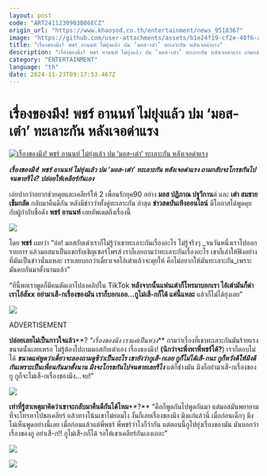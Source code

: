 ```yaml
---
layout: post
code: "ART2411230903B86ECZ"
origin_url: "https://www.khaosod.co.th/entertainment/news_9518367"
image: "https://github.com/user-attachments/assets/b1e24f19-cf2e-40f6-ac62-ef18c7043474"
title: "เรื่องของมึง! พชร์ อานนท์ ไม่ยุ่งแล้ว ปม ‘มอส-เต๋า’ ทะเลาะกัน หลังเจอด่าแรง"
description: "เรื่องของมึง! พชร์ อานนท์ ไม่ยุ่งแล้ว ปม ‘มอส-เต๋า’ ทะเลาะกัน หลังเจอด่าแรง ถามกลับจะโกรธกันไปจนตายรึไง? ปล่อยให้เคลียร์กันเอง"
category: "ENTERTAINMENT"
language: "th"
date: 2024-11-23T09:17:53.467Z
---
```


# เรื่องของมึง! พชร์ อานนท์ ไม่ยุ่งแล้ว ปม ‘มอส-เต๋า’ ทะเลาะกัน หลังเจอด่าแรง

[![เรื่องของมึง! พชร์ อานนท์ ไม่ยุ่งแล้ว ปม ‘มอส-เต๋า’ ทะเลาะกัน หลังเจอด่าแรง](https://www.khaosod.co.th/wpapp/uploads/2024/11/pott111.jpg "เรื่องของมึง! พชร์ อานนท์ ไม่ยุ่งแล้ว ปม ‘มอส-เต๋า’ ทะเลาะกัน หลังเจอด่าแรง")](https://www.khaosod.co.th/wpapp/uploads/2024/11/pott111.jpg)

_**เรื่องของมึง! พชร์ อานนท์ ไม่ยุ่งแล้ว ปม ‘มอส-เต๋า’ ทะเลาะกัน หลังเจอด่าแรง ถามกลับจะโกรธกันไปจนตายรึไง? ปล่อยให้เคลียร์กันเอง**_

เอ่ยปากว่าอยากช่วยคุยและเคลียร์ให้ 2 เพื่อนรักยุค90 อย่าง **มอส ปฏิภาณ ปฐวีกาน**ต์ และ **เต๋า สมชาย เข็มกลัด** กลับมาคืนดีกัน หลังมีข่าวว่าทั้งคู่ทะเลาะกัน ล่าสุด **ข่าวสดบันเทิงออนไลน์** มีโอกาสได้พูดคุยกับผู้กำกับชื่อดัง **พชร์ อานนท์** เลยอัพเดตถึงเรื่องนี้

[![](https://www.khaosod.co.th/wpapp/uploads/2024/11/111111111111-6.jpg)](https://www.khaosod.co.th/wpapp/uploads/2024/11/111111111111-6.jpg)

โดย **พชร์** เผยว่า “อ๋อ! มอสกับเต๋าเราก็ไม่รู้ว่าเขาทะเลาะกันเรื่องอะไร ไม่รู้จริงๆ _จนวันหนึ่งเราไปออกรายการ แล้วมอสมาเป็นแขกรับเชิญเซอร์ไพรส์ เราก็เลยถามว่าทะเลาะกันเรื่องอะไร เขาก็เล่าให้ฟังอย่างที่มันเป็นข่าวนั่นแหละ เราเลยบอกว่าเดี๋ยวเจอไอ้เต๋าแล้วจะคุยให้ คือไม่อยากให้มันทะเลาะกัน_เพราะมันคบกันมาตั้งนานแล้ว”

“ทีนี้พอเราพูดก็มีคนตัดเอาไปลงคลิปใน TikTok **หลังจากนั้นแฟนเต๋าก็โทรมาบอกเรา ไอ้เต๋ามันก็ด่าเราไอ้สัxx อย่ามาเสื-กเรื่องของมัน เราก็บอกเออ…กูไม่เสื-กก็ได้ แค่นี้แหละ** แล้วก็ไม่ได้ยุ่งเลย”

[![](https://www.khaosod.co.th/wpapp/uploads/2024/11/444444444444-3.jpg)](https://www.khaosod.co.th/wpapp/uploads/2024/11/444444444444-3.jpg)

ADVERTISEMENT

**ปล่อยเลยไม่เป็นกาวใจแล้ว****? _“เรื่องของมึง เราแค่เป็นห่วง_** ถามว่าเรื่องที่เขาทะเลาะกันมันร้ายแรงขนาดนั้นเลยเหรอ ไม่รู้ต้องไปถามมอสกับเต๋าเอง เรื่องของมึง! **(นึกว่าจะพึ่งพาพี่พชร์ได้?**) เราก็ตอบไม่ได้ **_ขนาดแค่พูดว่าเดี๋ยวจะลองถามดูซิว่าเป็นอะไร เขายังว่ากูเสื-กเลย กูก็ไม่ได้เสื-กนะ กูก็หวังดีให้มึงดีกันเพราะเป็นเพื่อนกันมาตั้งนาน มึงจะโกรธกันไปจนตายเลยรึไง_** แต่ก็ช่างมัน มึงก็อย่ามาเสื-กเรื่องของกู กูก็จะไม่เสื-กเรื่องของมึง…จบ!”

[![](https://www.khaosod.co.th/wpapp/uploads/2024/11/777777777777-1.jpg)](https://www.khaosod.co.th/wpapp/uploads/2024/11/777777777777-1.jpg)

**เท่าที่รู้สาเหตุมาคิดว่าเขาจะกลับมาคืนดีกันได้ไหม****?** “คือก็พูดกันไปพูดกันมา แต่มอสมันพยายามที่จะโทรหาไปขอเคลียร์ แล้วทางโน้นเขาไม่ยอมไง งั้นก็เลยเรื่องของมึง มึงแก่แล้วนี่ เมื่อก่อนเด็กๆ มึงไม่เห็นพูดอย่างนี้เลย เมื่อก่อนแล้วแต่พี่พชร์ พี่พชร์ว่าไงก็ว่ากัน แต่ตอนนี้กูไปยุ่งเรื่องของมัน มันบอกว่าเรื่องของกู อย่าเสื-ก!! กูไม่เสื-กก็ได้ รอให้เขาเคลียร์กันเองเถอะ”

[![](https://www.khaosod.co.th/wpapp/uploads/2024/11/55555555555-2.jpg)](https://www.khaosod.co.th/wpapp/uploads/2024/11/55555555555-2.jpg)

[![](https://www.khaosod.co.th/wpapp/uploads/2024/11/33333333333-2.jpg)](https://www.khaosod.co.th/wpapp/uploads/2024/11/33333333333-2.jpg)